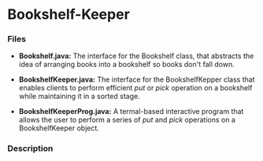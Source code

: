 # Bookshelf-Keeper

### Files
* **Bookshelf.java:** The interface for the Bookshelf class, that abstracts the idea of arranging books into a bookshelf so books don't fall down.

* **BookshelfKeeper.java:** The interface for the BookshelfKepper class that enables clients to perform efficient *put* or *pick* operation on a bookshelf while maintaining it in a sorted stage.

* **BookshelfKeeperProg.java:** A termal-based interactive program that allows the user to perform a series of *put* and *pick* operations on a BookshelfKeeper object.

### Description
